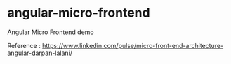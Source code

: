 # angular-micro-frontend
Angular Micro Frontend demo

Reference : https://www.linkedin.com/pulse/micro-front-end-architecture-angular-darpan-lalani/

